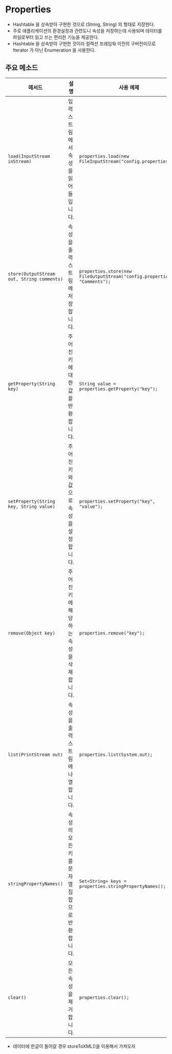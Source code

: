 # Properties
- Hashtable 을 상속받아 구현한 것으로 (String, String) 의 형태로 저장한다.
- 주로 애플리케이션의 환경설정과 관련도니 속성을 저장하는데 사용되며 데이터를 파일로부터 읽고 쓰는 편리한 기능을 제공한다.
- Hashtable 을 상속받아 구현한 것이라 컬렉션 프레임웍 이전의 구버전이므로 Iterator 가 아닌 Enumeration 을 사용한다.

## 주요 메소드
| 메서드                        | 설명                                                        | 사용 예제                                              |
|-------------------------------|-------------------------------------------------------------|--------------------------------------------------------|
| `load(InputStream inStream)`  | 입력 스트림에서 속성을 읽어들입니다.                        | `properties.load(new FileInputStream("config.properties"));` |
| `store(OutputStream out, String comments)` | 속성을 출력 스트림에 저장합니다.                        | `properties.store(new FileOutputStream("config.properties"), "Comments");` |
| `getProperty(String key)`      | 주어진 키에 대한 값을 반환합니다.                           | `String value = properties.getProperty("key");`        |
| `setProperty(String key, String value)` | 주어진 키와 값으로 속성을 설정합니다.                   | `properties.setProperty("key", "value");`              |
| `remove(Object key)`           | 주어진 키에 해당하는 속성을 삭제합니다.                    | `properties.remove("key");`                           |
| `list(PrintStream out)`        | 속성을 출력 스트림에 나열합니다.                           | `properties.list(System.out);`                         |
| `stringPropertyNames()`        | 속성의 모든 키를 문자열 집합으로 반환합니다.               | `Set<String> keys = properties.stringPropertyNames();`  |
| `clear()`                      | 모든 속성을 제거합니다.                                    | `properties.clear();`                                 |

- 데이터에 한글이 들어갈 경우 storeToXML()을 이용해서 가져오자